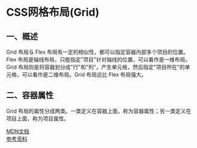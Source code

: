 # CSS网格布局(Grid)

## 一、概述
Grid 布局与 Flex 布局有一定的相似性，都可以指定容器内部多个项目的位置。
Flex 布局是轴线布局，只能指定"项目"针对轴线的位置，可以看作是一维布局。Grid 布局则是将容器划分成"行"和"列"，产生单元格，然后指定"项目所在"的单元格，可以看作是二维布局。Grid 布局远比 Flex 布局强大。

## 二、容器属性
Grid 布局的属性分成两类。一类定义在容器上面，称为容器属性；另一类定义在项目上面，称为项目属性。

[MDN文档](https://developer.mozilla.org/zh-CN/docs/Glossary/Grid)  
[参考资料](https://www.ruanyifeng.com/blog/2019/03/grid-layout-tutorial.html)  
